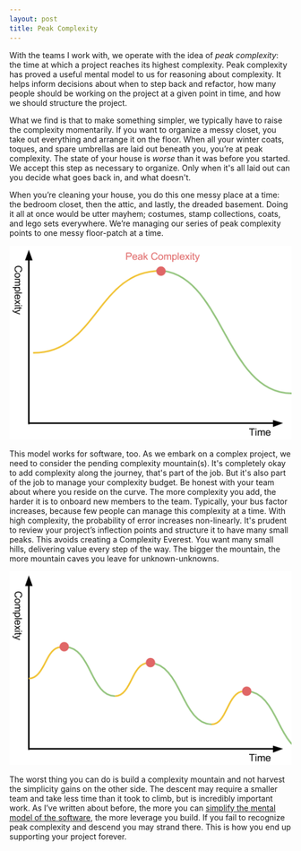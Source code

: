 ```yaml
---
layout: post
title: Peak Complexity
---
```


With the teams I work with, we operate with the idea of _peak complexity_: the
time at which a project reaches its highest complexity. Peak complexity has
proved a useful mental model to us for reasoning about complexity. It helps
inform decisions about when to step back and refactor, how many people should be
working on the project at a given point in time, and how we should structure the
project.

What we find is that to make something simpler, we typically have to raise the
complexity momentarily. If you want to organize a messy closet, you take out
everything and arrange it on the floor. When all your winter coats, toques, and
spare umbrellas are laid out beneath you, you’re at peak complexity. The state
of your house is *worse* than it was before you started. We accept this step as
necessary to organize. Only when it's all laid out can you decide what goes back
in, and what doesn't.

When you’re cleaning your house, you do this one messy place at a time: the
bedroom closet, then the attic, and lastly, the dreaded basement. Doing it all
at once would be utter mayhem; costumes, stamp collections, coats, and lego sets
everywhere. We’re managing our series of peak complexity points to one messy
floor-patch at a time.

![](/static/images/peak-complexity.png)

This model works for software, too. As we embark on a complex project, we need
to consider the pending complexity mountain(s). It's completely okay to add
complexity along the journey, that's part of the job. But it's also part of the
job to manage your complexity budget. Be honest with your team about where you
reside on the curve. The more complexity you add, the harder it is to onboard
new members to the team. Typically, your bus factor increases, because few
people can manage this complexity at a time. With high complexity, the
probability of error increases non-linearly. It's prudent to review your
project’s inflection points and structure it to have many small peaks. This
avoids creating a Complexity Everest. You want many small hills, delivering
value every step of the way. The bigger the mountain, the more mountain caves
you leave for unknown-unknowns.

![](/static/images/peak-complexity-smaller.png)

The worst thing you can do is build a complexity mountain and not harvest the
simplicity gains on the other side. The descent may require a smaller team and
take less time than it took to climb, but is incredibly important work. As I’ve
written about before, the more you can [simplify the mental model of the
software](/drafts), the more leverage you build. If you fail to recognize peak
complexity and descend you may strand there. This is how you end up supporting
your project forever.
